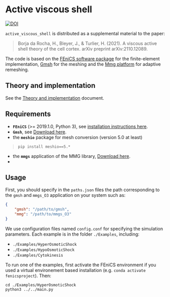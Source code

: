 # Active viscous shell

[![DOI](https://zenodo.org/badge/DOI/10.5281/zenodo.3604085.svg)](https://doi.org/10.5281/zenodo.)

`active_viscous_shell` is distributed as a supplemental material to the paper:

> Borja da Rocha, H., Bleyer, J., & Turlier, H. (2021). A viscous active shell theory of the cell cortex. arXiv preprint arXiv:2110.12089.

The code is based on the [FEniCS software package](https://fenicsproject.org) for the finite-element implementation, [Gmsh](http://gmsh.info) for the meshing and the [Mmg platform](https://www.mmgtools.org/) for adaptive remeshing.

## Theory and implementation

See the [Theory and implementation](theory_implementation.md) document.

## Requirements

* **`FEniCS`** (>= 2019.1.0, Python 3), see [installation instructions here](https://fenicsproject.org/download/archive/).
* **`Gmsh`**, see [Download here](http://gmsh.info/download).
* the **`meshio`** package for mesh conversion (version 5.0 at least)
> ```
> pip install meshio==5.*
> ```

* the **`mmgs`** application of the MMG library, [Download here](http://www.mmgtools.org/mmg-remesher-downloads).
* 
## Usage

First, you should specify in the `paths.json` files the path corresponding to the `gmsh` and `mmgs_O3` application on your system such as:
```json
{
    "gmsh": "/path/to/gmsh",
    "mmg": "/path/to/mmgs_O3"
}
```


We use configuration files named `config.conf` for specifying the simulation parameters.
Each example is in the folder `./Examples`, including:
* `./Examples/HyperOsmoticShock`
* `./Examples/HypoOsmoticShock` 
* `./Examples/Cytokinesis`

To run one of the examples, first activate the FEniCS environment if you used a virtual environement based installation (e.g. `conda activate fenicsproject`). Then:
```
cd ./Examples/HyperOsmoticShock 
python3 ../../main.py
```
